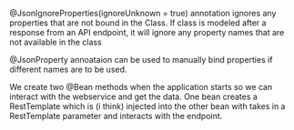 @JsonIgnoreProperties(ignoreUnknown = true) annotation ignores any properties that are not bound
in the Class. If class is modeled after a response from an API endpoint, it will ignore any property names
that are not available in the class

@JsonProperty annoataion can be used to manually bind properties if different names are to be used.

We create two @Bean methods when the application starts so we can interact with the webservice and
get the data. One bean creates a RestTemplate which is (i think) injected into the other bean
with takes in a RestTemplate parameter and interacts with the endpoint.
